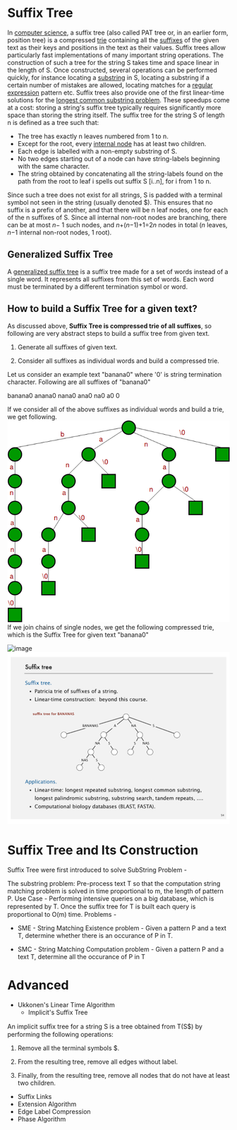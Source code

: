 # Suffix Tree

In [computer science](https://en.wikipedia.org/wiki/Computer_science), a suffix tree (also called PAT tree or, in an earlier form, position tree) is a compressed [trie](https://en.wikipedia.org/wiki/Trie) containing all the [suffixes](https://en.wikipedia.org/wiki/Suffix_(computer_science)) of the given text as their keys and positions in the text as their values. Suffix trees allow particularly fast implementations of many important string operations.
The construction of such a tree for the string S takes time and space linear in the length of S. Once constructed, several operations can be performed quickly, for instance locating a [substring](https://en.wikipedia.org/wiki/Substring) in S, locating a substring if a certain number of mistakes are allowed, locating matches for a [regular expression](https://en.wikipedia.org/wiki/Regular_expression) pattern etc. Suffix trees also provide one of the first linear-time solutions for the [longest common substring problem](https://en.wikipedia.org/wiki/Longest_common_substring_problem). These speedups come at a cost: storing a string's suffix tree typically requires significantly more space than storing the string itself.
The suffix tree for the string S of length n is defined as a tree such that:

- The tree has exactly n leaves numbered from 1 to n.
- Except for the root, every [internal node](https://en.wikipedia.org/wiki/Tree_(data_structure)#Terminology) has at least two children.
- Each edge is labelled with a non-empty substring of S.
- No two edges starting out of a node can have string-labels beginning with the same character.
- The string obtained by concatenating all the string-labels found on the path from the root to leaf i spells out suffix S [i..n], for i from 1 to n.

Since such a tree does not exist for all strings, S is padded with a terminal symbol not seen in the string (usually denoted $). This ensures that no suffix is a prefix of another, and that there will be n leaf nodes, one for each of the n suffixes of S. Since all internal non-root nodes are branching, there can be at most *n*− 1 such nodes, and *n*+(*n*−1)+1=2*n* nodes in total (*n* leaves, *n*−1 internal non-root nodes, 1 root).

## Generalized Suffix Tree

A [generalized suffix tree](https://en.wikipedia.org/wiki/Generalized_suffix_tree) is a suffix tree made for a set of words instead of a single word. It represents all suffixes from this set of words. Each word must be terminated by a different termination symbol or word.

## How to build a Suffix Tree for a given text?

As discussed above, **Suffix Tree is compressed trie of all suffixes**, so following are very abstract steps to build a suffix tree from given text.

1) Generate all suffixes of given text.

2) Consider all suffixes as individual words and build a compressed trie.

Let us consider an example text "banana0" where '0' is string termination character. Following are all suffixes of "banana0"

banana0
anana0
nana0
ana0
na0
a0
0

If we consider all of the above suffixes as individual words and build a trie, we get following.
![image](media/Suffix-Tree-image1.png)
If we join chains of single nodes, we get the following compressed trie, which is the Suffix Tree for given text "banana0"

![image](media/Suffix-Tree-image2.png)
![image](media/Suffix-Tree-image3.png)

# Suffix Tree and Its Construction

Suffix Tree were first introduced to solve SubString Problem -

The substring problem: Pre-process text T so that the computation string matching problem is solved in time proportional to m, the length of pattern P.
Use Case - Performing intensive queries on a big database, which is represented by T. Once the suﬃx tree for T is built each query is proportional to O(m) time.
Problems -

- SME - String Matching Existence problem - Given a pattern P and a text T, determine whether there is an occurance of P in T.

- SMC - String Matching Computation problem - Given a pattern P and a text T, determine all the occurance of P in T

# Advanced

- Ukkonen's Linear Time Algorithm
  - Implicit's Suffix Tree

An implicit suﬃx tree for a string S is a tree obtained from T(S$) by performing the following operations:

1. Remove all the terminal symbols $.

2. From the resulting tree, remove all edges without label.

3. Finally, from the resulting tree, remove all nodes that do not have at least two children.

- Suffix Links
- Extension Algorithm
- Edge Label Compression
- Phase Algorithm
